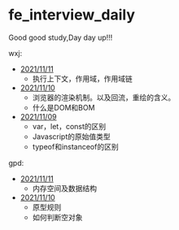 # fe_interview_daily
Good good study,Day day up!!!

wxj:
- [2021/11/11](./wxj/2021.11/2021.11.11.md)
  - 执行上下文，作用域，作用域链
- [2021/11/10](./wxj/2021.11/2021.11.10.md)
  - 浏览器的渲染机制。以及回流，重绘的含义。
  - 什么是DOM和BOM
- [2021/11/09](./wxj/2021.11/2021.11.09%20js.md)
  - var，let，const的区别
  - Javascript的原始值类型
  - typeof和instanceof的区别

gpd:
- [2021/11/11](./gpd/2021.11.11.md)
  - 内存空间及数据结构
- [2021/11/10](./gpd/2021.11.10.md)
  - 原型规则
  - 如何判断空对象